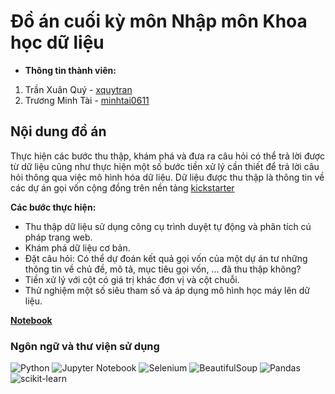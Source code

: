 # Đồ án cuối kỳ môn Nhập môn Khoa học dữ liệu
- **Thông tin thành viên:**  
1. Trần Xuân Quý - [xquytran](https://github.com/XQuyTran)
2. Trương Minh Tài - [minhtai0611](https://github.com/minhtai0611)

## Nội dung đồ án
Thực hiện các bước thu thập, khám phá và đưa ra câu hỏi có thể trả lời được từ dữ liệu cũng như thực hiện một số bước tiền xử lý cần thiết để trả lời câu hỏi thông qua việc mô hình hóa dữ liệu. Dữ liệu được thu thập là thông tin về các dự án gọi vốn cộng đồng trên nền tảng [kickstarter](https://www.kickstarter.com/)

**Các bước thực hiện:**
- Thu thập dữ liệu sử dụng công cụ trình duyệt tự động và phân tích cú pháp trang web.
- Khám phá dữ liệu cơ bản.
- Đặt câu hỏi: Có thể dự đoán kết quả gọi vốn của một dự án tư những thông tin về chủ đề, mô tả, mục tiêu gọi vốn, ... đã thu thập không?
- Tiền xử lý với cột có giá trị khác đơn vị và cột chuỗi.
- Thử nghiệm một số siêu tham số và áp dụng mô hình học máy lên dữ liệu.

[**Notebook**](https://github.com/XQuyTran/DataScience_Project_HCMUS/blob/main/work/18120231_18120544.ipynb)

### Ngôn ngữ và thư viện sử dụng
![Python](https://img.shields.io/badge/python-3670A0?style=for-the-badge&logo=python&logoColor=ffdd54)
![Jupyter Notebook](https://img.shields.io/badge/jupyter-%23FA0F00.svg?style=for-the-badge&logo=jupyter&logoColor=white)
![Selenium](https://img.shields.io/badge/selenium-009933.svg?style=for-the-badge&logo=selenium&logoColor=white)
![BeautifulSoup](https://img.shields.io/badge/beautifulsoup-10303d.svg?style=for-the-badge&logo=beautifulsoup&logoColor=white)
![Pandas](https://img.shields.io/badge/pandas-%23150458.svg?style=for-the-badge&logo=pandas&logoColor=white)
![scikit-learn](https://img.shields.io/badge/scikit--learn-%23F7931E.svg?style=for-the-badge&logo=scikit-learn&logoColor=white)
